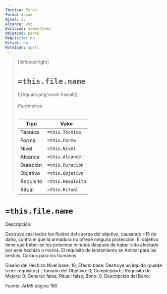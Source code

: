 ```yaml
---
Técnica: Perdo
Forma: Aquam
Nivel: 25
Alcance: voz 
Duración: momentánea  
Objetivo: parte
Requisito: no
Ritual: no
NoteIcon: spell
---
```


> [!infobox|right]
> # `=this.file.name`
> ![[Aquam.png|cover hsmall]]
> ###### Parámetros
> Tipo |  Valor |
> ---|---|
> Técnica  | `=this.Técnica`  |
> Forma: | `=this.Forma`  |
> Nivel | `=this.Nivel`  |
> Alcance | `=this.Alcance` |
> Duración | `=this.Duración` |
> Objetivo | `=this.Objetivo` |
> Requisito | `=this.Requisito` |
> Ritual | `=this.Ritual` |

# `=this.file.name`
Descripción: <p>Destruye casi todos los fluidos del cuerpo del objetivo, causando +15 de daño, contra el que la armadura no ofrece ninguna protección. El objetivo tiene que beber en los próximos minutos después de haber sido afectado por este hechizo o morirá. El requisito de lanzamiento es Animal para las bestias, Corpus para los humanos.</p>

Diseño del Hechizo
Nivel base: 10; Efecto base: Destruye un líquido (puede tener requisitos).;  Tamaño del Objetivo: 0; Complejidad: ; Requisito de Mejora: 0; General: false; Ritual: false; Bono: 0; Descripción del Bono: 

Fuente: ArM5 página 190